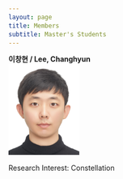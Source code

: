 ```yaml
---
layout: page
title: Members
subtitle: Master's Students
---
```


**이창현 / Lee, Changhyun**<br>
<img src="assets/img/이창현.jpg" width="140" height="180">

Research Interest: Constellation
